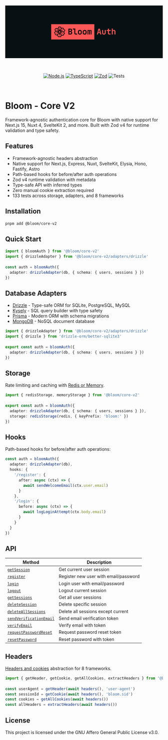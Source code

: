 <p align="center">
  <img width="600" src="../../.github/banner.png" alt="Bloom Banner">
</p>
<br/>
<p align="center">
  <a href="https://nodejs.org/"><img src="https://img.shields.io/badge/Node.js-20-green.svg" alt="Node.js"></a>
  <a href="https://www.typescriptlang.org/"><img src="https://img.shields.io/badge/TypeScript-5.9-blue.svg" alt="TypeScript"></a>
  <a href="https://zod.dev/"><img src="https://img.shields.io/badge/Zod-4-blue.svg" alt="Zod"></a>
  <img src="https://img.shields.io/badge/Tests-133%20passing-brightgreen.svg" alt="Tests">
</p>
<br/>

# Bloom - Core V2

Framework-agnostic authentication core for Bloom with native support for Next.js 15, Nuxt 4, SvelteKit 2, and more. Built with Zod v4 for runtime validation and type safety.

## Features

- Framework-agnostic headers abstraction
- Native support for Next.js, Express, Nuxt, SvelteKit, Elysia, Hono, Fastify, Astro
- Path-based hooks for before/after auth operations
- Zod v4 runtime validation with metadata
- Type-safe API with inferred types
- Zero manual cookie extraction required
- 133 tests across storage, adapters, and 8 frameworks

## Installation

```bash
pnpm add @bloom/core-v2
```

## Quick Start

```typescript
import { bloomAuth } from '@bloom/core-v2'
import { drizzleAdapter } from '@bloom/core-v2/adapters/drizzle'

const auth = bloomAuth({
  adapter: drizzleAdapter(db, { schema: { users, sessions } })
})
```

## Database Adapters

- [Drizzle](./src/adapters/drizzle/README.md) - Type-safe ORM for SQLite, PostgreSQL, MySQL
- [Kysely](./src/adapters/kysely/README.md) - SQL query builder with type safety
- [Prisma](./src/adapters/prisma/README.md) - Modern ORM with schema migrations
- [MongoDB](./src/adapters/mongodb/README.md) - NoSQL document database

```typescript
import { drizzleAdapter } from '@bloom/core-v2/adapters/drizzle'
import { drizzle } from 'drizzle-orm/better-sqlite3'

export const auth = bloomAuth({
  adapter: drizzleAdapter(db, { schema: { users, sessions } })
})
```

## Storage

Rate limiting and caching with [Redis or Memory](./src/storage/README.md).

```typescript
import { redisStorage, memoryStorage } from '@bloom/core-v2'

export const auth = bloomAuth({
  adapter: drizzleAdapter(db, { schema: { users, sessions } }),
  storage: redisStorage(redis, { keyPrefix: 'bloom:' })
})
```

## Hooks

Path-based hooks for before/after auth operations:

```typescript
const auth = bloomAuth({
  adapter: drizzleAdapter(db),
  hooks: {
    '/register': {
      after: async (ctx) => {
        await sendWelcomeEmail(ctx.user.email)
      }
    },
    '/login': {
      before: async (ctx) => {
        await logLoginAttempt(ctx.body.email)
      }
    }
  }
})
```

## API

| Method | Description |
|--------|-------------|
| [`getSession`](./src/api/README.md#getsession) | Get current user session |
| [`register`](./src/api/README.md#register) | Register new user with email/password |
| [`login`](./src/api/README.md#login) | Login user with email/password |
| [`logout`](./src/api/README.md#logout) | Logout current session |
| [`getSessions`](./src/api/README.md#getsessions) | Get all user sessions |
| [`deleteSession`](./src/api/README.md#deletesession) | Delete specific session |
| [`deleteAllSessions`](./src/api/README.md#deleteallsessions) | Delete all sessions except current |
| [`sendVerificationEmail`](./src/api/README.md#sendverificationemail) | Send email verification token |
| [`verifyEmail`](./src/api/README.md#verifyemail) | Verify email with token |
| [`requestPasswordReset`](./src/api/README.md#requestpasswordreset) | Request password reset token |
| [`resetPassword`](./src/api/README.md#resetpassword) | Reset password with token |

## Headers

[Headers and cookies](./src/utils/headers/README.md) abstraction for 8 frameworks.

```typescript
import { getHeader, getCookie, getAllCookies, extractHeaders } from '@bloom/core-v2'

const userAgent = getHeader(await headers(), 'user-agent')
const sessionId = getCookie(await headers(), 'bloom.sid')
const cookies = getAllCookies(await headers())
const allHeaders = extractHeaders(await headers())
```

## License

This project is licensed under the GNU Affero General Public License v3.0.
